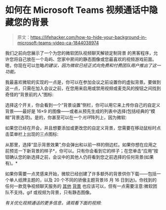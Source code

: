 # 如何在 Microsoft Teams 视频通话中隐藏您的背景

> 原文：<https://lifehacker.com/how-to-hide-your-background-in-microsoft-teams-video-ca-1844038974>

我们之前向您展示了一个为您的微软团队视频聊天解锁定制背景 的黑客程序，允许您将自己放在一个岛屿、您家中房间的静态图像或您最喜欢的视频游戏前面。嗯，你现在可以忽略*的建议，因为微软已经正式向免费和付费团队用户推出了这一功能。*



我最喜欢微软的实现的一点是，你可以在参加会议之前设置你的虚拟背景。要做到这一点，只需在加入会议之前，在您用来启用或禁用视频或麦克风的按钮之间找到奇怪的“背景前的人”图标:

选择这个开关，你会看到一个“背景设置”侧栏，你可以用它来上传你自己的自定义背景——最好是 16×9 的图像——或者从预先生成的列表中选择(包括经典的“模糊”背景选项)。是的，你甚至可以在一个*光环*阵列上，因为微软:

如果您已经在开会，并且想要添加或更改您的自定义背景，您需要在移动鼠标时点击菜单栏上出现的三点图标:

从那里，选择“显示背景效果”,你会弹出和以前一样的侧边栏。如果你想在应用之前预览一下新背景的样子*，你可以。只有你会看到它的样子；在您单击“应用”按钮确认您的新选择之前，会议中的其他人仍将看到您之前选择的任何背景(如果有)。*

如果你需要一点灵感来开始，微软已经创建了许多额外的背景供你下载——包括一个单人纸牌主题的，以及 20 个不同的骄傲主题背景(6 月 16 日到达)。你找到的任何一款竞争视频聊天服务的 [其他](https://lifehacker.com/where-to-find-the-perfect-zoom-video-background-1843269130) [背景](https://lifehacker.com/attend-a-zoom-meeting-from-inside-a-tardis-1843326285) 也应该可以，但有一点需要注意:微软团队不支持。gif 或视频为背景，只有静态图像。

*有关优化视频通话的更多信息，请观看下面的视频:*